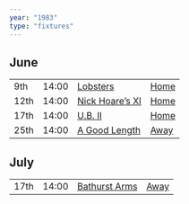 ```yaml
---
year: "1983"
type: "fixtures"
---
```


## June

|  |  |  |  |
|:---|:---|:---|:---|
| 9th | 14:00 | [Lobsters](/1983/lobsters) | [Home](https://goo.gl/maps/TKf5ZBWfggmbtMNt5) |
| 12th | 14:00 | [Nick Hoare’s XI](/1983/nick-hoares-xi) | [Home](https://goo.gl/maps/TKf5ZBWfggmbtMNt5) |
| 17th | 14:00 | [U.B. II](/1983/ub-ii) | [Home](https://goo.gl/maps/TKf5ZBWfggmbtMNt5) |
| 25th | 14:00 | [A Good Length](/1983/a-good-length) | [Away](https://goo.gl/maps/JPC46TjnKbfMmNP47) |

## July

|  |  |  |  |
|:---|:---|:---|:---|
| 17th | 14:00 | [Bathurst Arms](/1983/bathurst-arms) | [Away](https://goo.gl/maps/HGNU7FAfNffetPu1A) |